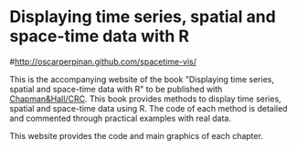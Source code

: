 Displaying time series, spatial and space-time data with R
==========================================================
#http://oscarperpinan.github.com/spacetime-vis/

This is the accompanying website of the book "Displaying time series,
spatial and space-time data with R" to be
published with
[Chapman&Hall/CRC](http://www.taylorandfrancis.com/books/details/9781466565203/). This
book provides methods to display time series, spatial and space-time
data using R. The code of each method is detailed and commented
through practical examples with real data.

This website provides the code and main graphics of each chapter.
